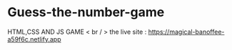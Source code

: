 # Guess-the-number-game
HTML,CSS AND JS GAME
< br / >
the live site : https://magical-banoffee-a59f6c.netlify.app
